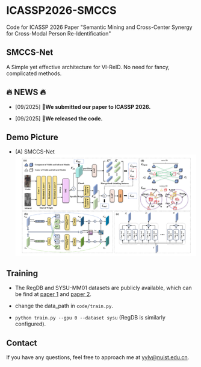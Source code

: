 # ICASSP2026-SMCCS
Code for ICASSP 2026 Paper "Semantic Mining and Cross-Center Synergy for Cross-Modal Person Re-Identification"

## SMCCS-Net

A Simple yet effective architecture for VI-ReID. No need for fancy, complicated methods.

## :fire: NEWS :fire:

- [09/2025] **📣We submitted our paper to ICASSP 2026.**

- [09/2025] **📣We released the code.**

## Demo Picture
                                       
* (A) SMCCS-Net
  <img src="figure1.png">

## Training

* The RegDB and SYSU-MM01 datasets are publicly available, which can be find at [paper 1](https://scholar.google.com.hk/scholar?hl=zh-CN&as_sdt=0%2C5&q=+RGB-infrared+cross-modality+person+re-identification&btnG=) and [paper 2](https://scholar.google.com.hk/scholar?hl=zh-CN&as_sdt=0%2C5&q=Person+recognition+system+based+on+a+combination+of+body+images+from+visible+light+and+thermal+cameras&btnG=).

* change the data_path in ```code/train.py```.

* ```python train.py --gpu 0 --dataset sysu``` (RegDB is similarly configured).

## Contact

If you have any questions, feel free to approach me at yylv@nuist.edu.cn.

